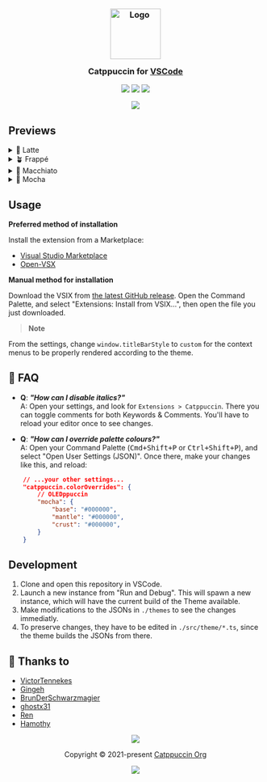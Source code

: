 <h3 align="center">
	<img src="https://raw.githubusercontent.com/catppuccin/catppuccin/main/assets/logos/exports/1544x1544_circle.png" width="100" alt="Logo"/><br/>
	<img src="https://raw.githubusercontent.com/catppuccin/catppuccin/main/assets/misc/transparent.png" height="30" width="0px"/>
	Catppuccin for <a href="https://code.visualstudio.com">VSCode</a>
	<img src="https://raw.githubusercontent.com/catppuccin/catppuccin/main/assets/misc/transparent.png" height="30" width="0px"/>
</h3>

<p align="center">
    <a href="https://github.com/catppuccin/vscode/stargazers"><img src="https://img.shields.io/github/stars/catppuccin/vscode?colorA=363a4f&colorB=b7bdf8&style=for-the-badge"></a>
    <a href="https://github.com/catppuccin/vscode/issues"><img src="https://img.shields.io/github/issues/catppuccin/vscode?colorA=363a4f&colorB=f5a97f&style=for-the-badge"></a>
    <a href="https://github.com/catppuccin/vscode/contributors"><img src="https://img.shields.io/github/contributors/catppuccin/vscode?colorA=363a4f&colorB=a6da95&style=for-the-badge"></a>
</p>

<p align="center">
  <img src="https://raw.githubusercontent.com/catppuccin/vscode/main/assets/ss.png"/>
</p>

## Previews

<details>
<summary>🌻 Latte</summary>
<img src="https://user-images.githubusercontent.com/79978224/183617750-085cb606-eea0-4c7a-a8b9-10426617c0a0.png"/>
</details>
<details>
<summary>🪴 Frappé</summary>
<img src="https://user-images.githubusercontent.com/79978224/183618317-9adec6d4-b9da-4c6f-b2f4-9752054c98f4.png"/>
</details>
<details>
<summary>🌺 Macchiato</summary>
<img src="https://user-images.githubusercontent.com/79978224/183618382-61a17330-e61f-47c7-b0e1-ffb309ddb459.png"/>
</details>
<details>
<summary>🌿 Mocha</summary>
<img src="https://user-images.githubusercontent.com/79978224/183618460-075a74a2-7d3e-46d8-997a-cfa6fc8cbaab.png"/>
</details>

## Usage

**Preferred method of installation**

Install the extension from a Marketplace:

- [Visual Studio Marketplace](https://marketplace.visualstudio.com/items?itemName=Catppuccin.catppuccin-vsc)
- [Open-VSX](https://open-vsx.org/extension/Catppuccin/catppuccin-vsc)

**Manual method for installation**

Download the VSIX from
[the latest GitHub release](https://github.com/catppuccin/vscode/releases/latest).
Open the Command Palette, and select "Extensions: Install from VSIX...", then
open the file you just downloaded.

> **Note**

From the settings, change `window.titleBarStyle` to `custom` for the context
menus to be properly rendered according to the theme.

## 🙋 FAQ

- <strong>Q</strong>: <strong><em>"How can I disable italics?"</em></strong>\
  A: Open your settings, and look for `Extensions > Catppuccin`. There you can toggle comments for both Keywords & Comments. You'll have to reload your editor once to see changes.

- <strong>Q</strong>: <strong><em>"How can I override palette colours?"</strong></em>\
  A: Open your Command Palette (<kbd>Cmd+Shift+P</kbd> or <kbd>Ctrl+Shift+P</kbd>), and select "Open User Settings (JSON)". Once there, make your changes like this, and reload:

```json
    // ...your other settings...
    "catppuccin.colorOverrides": {
        // OLEDppuccin
        "mocha": {
            "base": "#000000",
            "mantle": "#000000",
            "crust": "#000000",
        }
    }
```

## Development

1. Clone and open this repository in VSCode.
2. Launch a new instance from "Run and Debug". This will spawn a new instance, which will have the current build of the Theme available.
3. Make modifications to the JSONs in `./themes` to see the changes immediatly.
4. To preserve changes, they have to be edited in `./src/theme/*.ts`, since the theme builds the JSONs from there.

## 💝 Thanks to

- [VictorTennekes](https://github.com/VictorTennekes)
- [Gingeh](https://github.com/Gingeh)
- [BrunDerSchwarzmagier](https://github.com/BrunDerSchwarzmagier)
- [ghostx31](https://github.com/ghostx31)
- [Ren](https://github.com/watatomo)
- [Hamothy](https://github.com/sgoudham) &nbsp;

<p align="center"><img src="https://raw.githubusercontent.com/catppuccin/catppuccin/main/assets/footers/gray0_ctp_on_line.png" /></p>
<p align="center">Copyright &copy; 2021-present <a href="https://github.com/catppuccin" target="_blank">Catppuccin Org</a>
<p align="center"><a href="https://github.com/catppuccin/catppuccin/blob/main/LICENSE"><img src="https://img.shields.io/static/v1.svg?style=for-the-badge&label=License&message=MIT&logoColor=d9e0ee&colorA=363a4f&colorB=b7bdf8"/></a></p>

